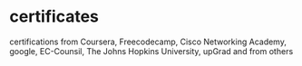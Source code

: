 # certificates
certifications from Coursera, Freecodecamp, Cisco Networking Academy, google, EC-Counsil, The Johns Hopkins University, upGrad and from others
